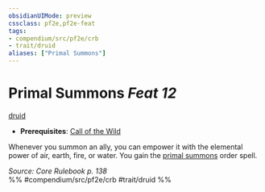 ```yaml
---
obsidianUIMode: preview
cssclass: pf2e,pf2e-feat
tags:
- compendium/src/pf2e/crb
- trait/druid
aliases: ["Primal Summons"]
---
```

# Primal Summons  *Feat 12*  
[druid](/rules/traits/druid.md)  

- **Prerequisites**: [Call of the Wild](/compendium/feats/call-of-the-wild.md)

Whenever you summon an ally, you can empower it with the elemental power of air, earth, fire, or water. You gain the [primal summons](/compendium/spells/primal-summons.md) order spell.

*Source: Core Rulebook p. 138*  
%% #compendium/src/pf2e/crb #trait/druid %%